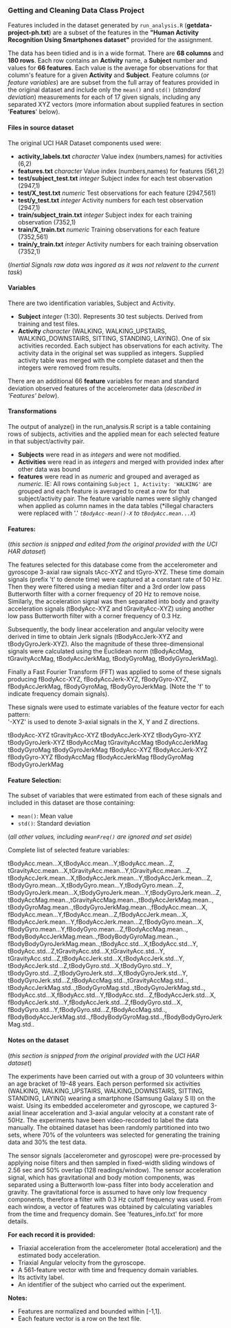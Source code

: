 ### Getting and Cleaning Data Class Project

Features included in the dataset generated by `run_analysis.R` (**getdata-project-ph.txt**) are a subset of the features in the **"Human Activity Recognition Using Smartphones dataset"** provided for the assignment.

The data has been tidied and is in a wide format. There are **68 columns** and **180 rows**. Each row contains an **Activity** name, a **Subject** number and values for **66 features**. Each value is the average for observations for that column's feature for a given **Activity** and **Subject**. Feature columns (*or feature variables*) are are subset from the full array of features provided in the original dataset and include only the `mean()` and `std()` (*standard deviation*) measurements for each of 17 given signals, including any separated XYZ vectors (more information about supplied features in section '**Features**' below).

#### Files in source dataset

The original UCI HAR Dataset components used were:

- **activity_labels.txt** *character* Value index (numbers,names) for activities (6,2)
- **features.txt** *character* Value index (numbers,names) for features (561,2)
- **test/subject_test.txt** *integer* Subject index for each test observation (2947,1)
- **test/X_test.txt** *numeric* Test observations for each feature (2947,561)
- **test/y_test.txt** *integer* Activity numbers for each test observation (2947,1)
- **train/subject_train.txt** *integer* Subject index for each training observation (7352,1)
- **train/X_train.txt** *numeric* Training observations for each feature (7352,561)
- **train/y_train.txt** *integer* Activity numbers for each training observation (7352,1)

(*Inertial Signals raw data was ingored as it was not relavent to the current task*)


#### Variables

There are two identification variables, Subject and Activity.

- **Subject** 
    *integer* (1:30). Represents 30 test subjects. 
    Derived from training and test files.
- **Activity** *character* (WALKING, WALKING\_UPSTAIRS, WALKING\_DOWNSTAIRS, SITTING, STANDING, LAYING). 
    One of six activities recorded.
    Each subject has observations for each activity.
    The activity data in the original set was supplied as integers. 
    Supplied activity table was merged with the complete dataset and then the integers were removed from results.


There are an additional 66 **feature** variables for mean and standard deviation observed features of the accelerometer data (*described in 'Features' below*). 

#### Transformations

The output of analyze() in the run_analysis.R script is a table containing rows of subjects, activities and the applied mean for each selected feature in that subject/activity pair. 

- **Subjects** were read in as *integers* and were not modified.
- **Activities** were read in as *integers* and merged with provided index after other data was bound
- **features** were read in as *numeric* and grouped and averaged as *numeric*. IE: All rows containing `Subject 1, Activity: 'WALKING'` are grouped and each feature is averaged to creat a row for that subject/activity pair. The feature variable names were slighly changed when applied as column names in the data tables (*illegal characters were replaced with '.' *`tBodyAcc-mean()-X` to `tBodyAcc.mean...X`*)


#### Features:
(*this section is snipped and edited from the original provided with the UCI HAR dataset*)

The features selected for this database come from the accelerometer and gyroscope 3-axial raw signals tAcc-XYZ and tGyro-XYZ. These time domain signals (prefix 't' to denote time) were captured at a constant rate of 50 Hz. Then they were filtered using a median filter and a 3rd order low pass Butterworth filter with a corner frequency of 20 Hz to remove noise. Similarly, the acceleration signal was then separated into body and gravity acceleration signals (tBodyAcc-XYZ and tGravityAcc-XYZ) using another low pass Butterworth filter with a corner frequency of 0.3 Hz. 

Subsequently, the body linear acceleration and angular velocity were derived in time to obtain Jerk signals (tBodyAccJerk-XYZ and tBodyGyroJerk-XYZ). Also the magnitude of these three-dimensional signals were calculated using the Euclidean norm (tBodyAccMag, tGravityAccMag, tBodyAccJerkMag, tBodyGyroMag, tBodyGyroJerkMag). 

Finally a Fast Fourier Transform (FFT) was applied to some of these signals producing fBodyAcc-XYZ, fBodyAccJerk-XYZ, fBodyGyro-XYZ, fBodyAccJerkMag, fBodyGyroMag, fBodyGyroJerkMag. (Note the 'f' to indicate frequency domain signals). 

These signals were used to estimate variables of the feature vector for each pattern:  
'-XYZ' is used to denote 3-axial signals in the X, Y and Z directions.

tBodyAcc-XYZ
tGravityAcc-XYZ
tBodyAccJerk-XYZ
tBodyGyro-XYZ
tBodyGyroJerk-XYZ
tBodyAccMag
tGravityAccMag
tBodyAccJerkMag
tBodyGyroMag
tBodyGyroJerkMag
fBodyAcc-XYZ
fBodyAccJerk-XYZ
fBodyGyro-XYZ
fBodyAccMag
fBodyAccJerkMag
fBodyGyroMag
fBodyGyroJerkMag

#### Feature Selection:

The subset of variables that were estimated from each of these signals and included in this dataset are those containing: 

- `mean()`: Mean value
- `std()`: Standard deviation

(*all other values, including `meanFreq()` are ignored and set aside*)

Complete list of selected feature variables:

   tBodyAcc.mean...X,tBodyAcc.mean...Y,tBodyAcc.mean...Z,
   tGravityAcc.mean...X,tGravityAcc.mean...Y,tGravityAcc.mean...Z,
   tBodyAccJerk.mean...X,tBodyAccJerk.mean...Y,tBodyAccJerk.mean...Z,
   tBodyGyro.mean...X,tBodyGyro.mean...Y,tBodyGyro.mean...Z,
   tBodyGyroJerk.mean...X,tBodyGyroJerk.mean...Y,tBodyGyroJerk.mean...Z,
   tBodyAccMag.mean..,tGravityAccMag.mean..,tBodyAccJerkMag.mean..,
   tBodyGyroMag.mean..,tBodyGyroJerkMag.mean..,fBodyAcc.mean...X,
   fBodyAcc.mean...Y,fBodyAcc.mean...Z,fBodyAccJerk.mean...X,
   fBodyAccJerk.mean...Y,fBodyAccJerk.mean...Z,fBodyGyro.mean...X,
   fBodyGyro.mean...Y,fBodyGyro.mean...Z,fBodyAccMag.mean..,
   fBodyBodyAccJerkMag.mean..,fBodyBodyGyroMag.mean..,
   fBodyBodyGyroJerkMag.mean..,tBodyAcc.std...X,tBodyAcc.std...Y,
   tBodyAcc.std...Z,tGravityAcc.std...X,tGravityAcc.std...Y,
   tGravityAcc.std...Z,tBodyAccJerk.std...X,tBodyAccJerk.std...Y,
   tBodyAccJerk.std...Z,tBodyGyro.std...X,tBodyGyro.std...Y,
   tBodyGyro.std...Z,tBodyGyroJerk.std...X,tBodyGyroJerk.std...Y,
   tBodyGyroJerk.std...Z,tBodyAccMag.std..,tGravityAccMag.std..,
   tBodyAccJerkMag.std..,tBodyGyroMag.std..,tBodyGyroJerkMag.std..,
   fBodyAcc.std...X,fBodyAcc.std...Y,fBodyAcc.std...Z,fBodyAccJerk.std...X,
   fBodyAccJerk.std...Y,fBodyAccJerk.std...Z,fBodyGyro.std...X,
   fBodyGyro.std...Y,fBodyGyro.std...Z,fBodyAccMag.std..,
   fBodyBodyAccJerkMag.std..,fBodyBodyGyroMag.std..,fBodyBodyGyroJerkMag.std..

   

#### Notes on the dataset
(*this section is snipped from the original provided with the UCI HAR dataset*)

The experiments have been carried out with a group of 30 volunteers within an age bracket of 19-48 years. Each person performed six activities (WALKING, WALKING\_UPSTAIRS, WALKING\_DOWNSTAIRS, SITTING, STANDING, LAYING) wearing a smartphone (Samsung Galaxy S II) on the waist. Using its embedded accelerometer and gyroscope, we captured 3-axial linear acceleration and 3-axial angular velocity at a constant rate of 50Hz. The experiments have been video-recorded to label the data manually. The obtained dataset has been randomly partitioned into two sets, where 70% of the volunteers was selected for generating the training data and 30% the test data. 

The sensor signals (accelerometer and gyroscope) were pre-processed by applying noise filters and then sampled in fixed-width sliding windows of 2.56 sec and 50% overlap (128 readings/window). The sensor acceleration signal, which has gravitational and body motion components, was separated using a Butterworth low-pass filter into body acceleration and gravity. The gravitational force is assumed to have only low frequency components, therefore a filter with 0.3 Hz cutoff frequency was used. From each window, a vector of features was obtained by calculating variables from the time and frequency domain. See 'features_info.txt' for more details. 

**For each record it is provided:**

- Triaxial acceleration from the accelerometer (total acceleration) and the estimated body acceleration.
- Triaxial Angular velocity from the gyroscope. 
- A 561-feature vector with time and frequency domain variables. 
- Its activity label. 
- An identifier of the subject who carried out the experiment.


**Notes:**

- Features are normalized and bounded within [-1,1].
- Each feature vector is a row on the text file.
